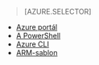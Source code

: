 > [AZURE.SELECTOR]
- [Azure portál](../articles/virtual-network/virtual-networks-create-vnet-arm-pportal.md)
- [A PowerShell](../articles/virtual-network/virtual-networks-create-vnet-arm-ps.md)
- [Azure CLI](../articles/virtual-network/virtual-networks-create-vnet-arm-cli.md)
- [ARM-sablon](../articles/virtual-network/virtual-networks-create-vnet-arm-template-click.md)